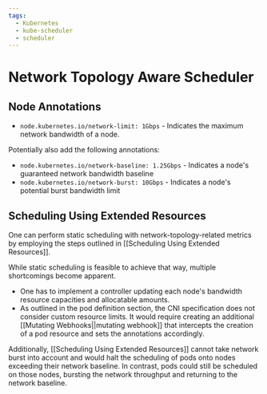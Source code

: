 ```yaml
---
tags:
  - Kubernetes
  - kube-scheduler
  - scheduler
---
```


# Network Topology Aware Scheduler

## Node Annotations

- `node.kubernetes.io/network-limit: 1Gbps` - Indicates the maximum network bandwidth of a node.

Potentially also add the following annotations:

- `node.kubernetes.io/network-baseline: 1.25Gbps` - Indicates a node's guaranteed network bandwidth baseline
- `node.kubernetes.io/network-burst: 10Gbps` - Indicates a node's potential burst bandwidth limit

## Scheduling Using Extended Resources

One can perform static scheduling with network-topology-related metrics by employing the steps outlined in [[Scheduling Using Extended Resources]].

While static scheduling is feasible to achieve that way, multiple shortcomings become apparent.

- One has to implement a controller updating each node's bandwidth resource capacities and allocatable amounts.
- As outlined in the pod definition section, the CNI specification does not consider custom resource limits. It would require creating an additional [[Mutating Webhooks||mutating webhook]] that intercepts the creation of a pod resource and sets the annotations accordingly.

Additionally, [[Scheduling Using Extended Resources]] cannot take network burst into account and would halt the scheduling of pods onto nodes exceeding their network baseline.
In contrast, pods could still be scheduled on those nodes, bursting the network throughput and returning to the network baseline.
